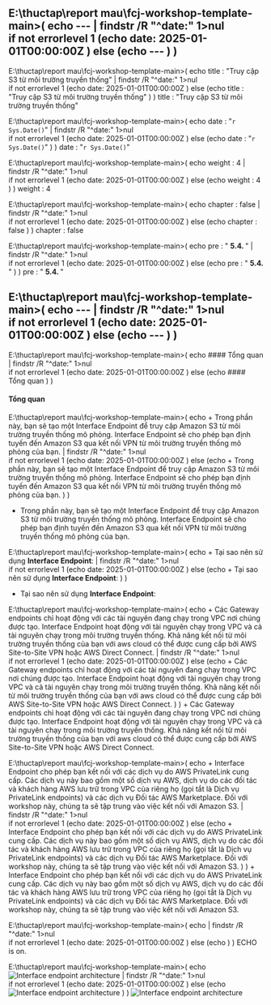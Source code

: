 
E:\thuctap\report mau\fcj-workshop-template-main>(
echo ---   | findstr /R "^date:"  1>nul  
 if not errorlevel 1 (echo date: 2025-01-01T00:00:00Z )  else (echo --- ) 
) 
---

E:\thuctap\report mau\fcj-workshop-template-main>(
echo title : "Truy cập S3 từ môi trường truyền thống"   | findstr /R "^date:"  1>nul  
 if not errorlevel 1 (echo date: 2025-01-01T00:00:00Z )  else (echo title : "Truy cập S3 từ môi trường truyền thống" ) 
) 
title : "Truy cập S3 từ môi trường truyền thống"

E:\thuctap\report mau\fcj-workshop-template-main>(
echo date :  "`r Sys.Date()`"    | findstr /R "^date:"  1>nul  
 if not errorlevel 1 (echo date: 2025-01-01T00:00:00Z )  else (echo date :  "`r Sys.Date()`"  ) 
) 
date :  "`r Sys.Date()`" 

E:\thuctap\report mau\fcj-workshop-template-main>(
echo weight : 4    | findstr /R "^date:"  1>nul  
 if not errorlevel 1 (echo date: 2025-01-01T00:00:00Z )  else (echo weight : 4  ) 
) 
weight : 4 

E:\thuctap\report mau\fcj-workshop-template-main>(
echo chapter : false   | findstr /R "^date:"  1>nul  
 if not errorlevel 1 (echo date: 2025-01-01T00:00:00Z )  else (echo chapter : false ) 
) 
chapter : false

E:\thuctap\report mau\fcj-workshop-template-main>(
echo pre : " <b> 5.4. </b> "   | findstr /R "^date:"  1>nul  
 if not errorlevel 1 (echo date: 2025-01-01T00:00:00Z )  else (echo pre : " <b> 5.4. </b> " ) 
) 
pre : " <b> 5.4. </b> "

E:\thuctap\report mau\fcj-workshop-template-main>(
echo ---   | findstr /R "^date:"  1>nul  
 if not errorlevel 1 (echo date: 2025-01-01T00:00:00Z )  else (echo --- ) 
) 
---

E:\thuctap\report mau\fcj-workshop-template-main>(
echo #### Tổng quan   | findstr /R "^date:"  1>nul  
 if not errorlevel 1 (echo date: 2025-01-01T00:00:00Z )  else (echo #### Tổng quan ) 
) 
#### Tổng quan

E:\thuctap\report mau\fcj-workshop-template-main>(
echo + Trong phần này, bạn sẽ tạo một Interface Endpoint để truy cập Amazon S3 từ môi trường truyền thống mô phỏng. Interface Endpoint sẽ cho phép bạn định tuyến đến Amazon S3 qua kết nối VPN từ môi trường truyền thống mô phỏng của bạn.   | findstr /R "^date:"  1>nul  
 if not errorlevel 1 (echo date: 2025-01-01T00:00:00Z )  else (echo + Trong phần này, bạn sẽ tạo một Interface Endpoint để truy cập Amazon S3 từ môi trường truyền thống mô phỏng. Interface Endpoint sẽ cho phép bạn định tuyến đến Amazon S3 qua kết nối VPN từ môi trường truyền thống mô phỏng của bạn. ) 
) 
+ Trong phần này, bạn sẽ tạo một Interface Endpoint để truy cập Amazon S3 từ môi trường truyền thống mô phỏng. Interface Endpoint sẽ cho phép bạn định tuyến đến Amazon S3 qua kết nối VPN từ môi trường truyền thống mô phỏng của bạn.

E:\thuctap\report mau\fcj-workshop-template-main>(
echo + Tại sao nên sử dụng **Interface Endpoint**:   | findstr /R "^date:"  1>nul  
 if not errorlevel 1 (echo date: 2025-01-01T00:00:00Z )  else (echo + Tại sao nên sử dụng **Interface Endpoint**: ) 
) 
+ Tại sao nên sử dụng **Interface Endpoint**:

E:\thuctap\report mau\fcj-workshop-template-main>(
echo     + Các Gateway endpoints chỉ hoạt động với các tài nguyên đang chạy trong VPC nơi chúng được tạo. Interface Endpoint  hoạt động với tài nguyên chạy trong VPC và cả tài nguyên chạy trong môi trường truyền thống. Khả năng kết nối từ môi trường truyền thống của bạn với aws cloud có thể được cung cấp bởi AWS Site-to-Site VPN hoặc AWS Direct Connect.   | findstr /R "^date:"  1>nul  
 if not errorlevel 1 (echo date: 2025-01-01T00:00:00Z )  else (echo     + Các Gateway endpoints chỉ hoạt động với các tài nguyên đang chạy trong VPC nơi chúng được tạo. Interface Endpoint  hoạt động với tài nguyên chạy trong VPC và cả tài nguyên chạy trong môi trường truyền thống. Khả năng kết nối từ môi trường truyền thống của bạn với aws cloud có thể được cung cấp bởi AWS Site-to-Site VPN hoặc AWS Direct Connect. ) 
) 
    + Các Gateway endpoints chỉ hoạt động với các tài nguyên đang chạy trong VPC nơi chúng được tạo. Interface Endpoint  hoạt động với tài nguyên chạy trong VPC và cả tài nguyên chạy trong môi trường truyền thống. Khả năng kết nối từ môi trường truyền thống của bạn với aws cloud có thể được cung cấp bởi AWS Site-to-Site VPN hoặc AWS Direct Connect.

E:\thuctap\report mau\fcj-workshop-template-main>(
echo     + Interface Endpoint cho phép bạn kết nối với các dịch vụ do AWS PrivateLink cung cấp. Các dịch vụ này bao gồm một số dịch vụ AWS, dịch vụ do các đối tác và khách hàng AWS lưu trữ trong VPC của riêng họ (gọi tắt là Dịch vụ PrivateLink endpoints) và các dịch vụ Đối tác AWS Marketplace. Đối với workshop này, chúng ta sẽ tập trung vào việc kết nối với Amazon S3.   | findstr /R "^date:"  1>nul  
 if not errorlevel 1 (echo date: 2025-01-01T00:00:00Z )  else (echo     + Interface Endpoint cho phép bạn kết nối với các dịch vụ do AWS PrivateLink cung cấp. Các dịch vụ này bao gồm một số dịch vụ AWS, dịch vụ do các đối tác và khách hàng AWS lưu trữ trong VPC của riêng họ (gọi tắt là Dịch vụ PrivateLink endpoints) và các dịch vụ Đối tác AWS Marketplace. Đối với workshop này, chúng ta sẽ tập trung vào việc kết nối với Amazon S3. ) 
) 
    + Interface Endpoint cho phép bạn kết nối với các dịch vụ do AWS PrivateLink cung cấp. Các dịch vụ này bao gồm một số dịch vụ AWS, dịch vụ do các đối tác và khách hàng AWS lưu trữ trong VPC của riêng họ (gọi tắt là Dịch vụ PrivateLink endpoints) và các dịch vụ Đối tác AWS Marketplace. Đối với workshop này, chúng ta sẽ tập trung vào việc kết nối với Amazon S3.

E:\thuctap\report mau\fcj-workshop-template-main>(
echo        | findstr /R "^date:"  1>nul  
 if not errorlevel 1 (echo date: 2025-01-01T00:00:00Z )  else (echo      ) 
) 
ECHO is on.

E:\thuctap\report mau\fcj-workshop-template-main>(
echo ![Interface endpoint architecture](/images/5-Workshop/5.4-S3-onprem/diagram3.png)   | findstr /R "^date:"  1>nul  
 if not errorlevel 1 (echo date: 2025-01-01T00:00:00Z )  else (echo ![Interface endpoint architecture](/images/5-Workshop/5.4-S3-onprem/diagram3.png) ) 
) 
![Interface endpoint architecture](/images/5-Workshop/5.4-S3-onprem/diagram3.png)
